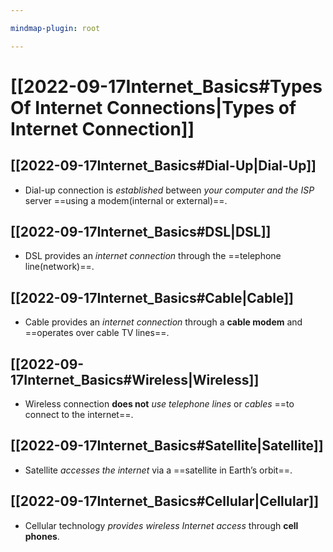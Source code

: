 ```yaml
---

mindmap-plugin: root

---
```


# [[2022-09-17Internet_Basics#Types Of Internet Connections|Types of Internet Connection]]

## [[2022-09-17Internet_Basics#Dial-Up|Dial-Up]]
- Dial-up connection is _established_ between _your computer and the ISP_ server ==using a modem(internal or external)==.

## [[2022-09-17Internet_Basics#DSL|DSL]]
- DSL provides an *internet connection* through the ==telephone line(network)==.

## [[2022-09-17Internet_Basics#Cable|Cable]]
- Cable provides an *internet connection* through a **cable modem** and ==operates over cable TV lines==.

## [[2022-09-17Internet_Basics#Wireless|Wireless]]
- Wireless connection **does not** *use telephone lines* or *cables* ==to connect to the internet==.

## [[2022-09-17Internet_Basics#Satellite|Satellite]]
- Satellite *accesses the internet* via a ==satellite in Earth’s orbit==.

## [[2022-09-17Internet_Basics#Cellular|Cellular]]
- Cellular technology *provides wireless Internet access* through **cell phones**.